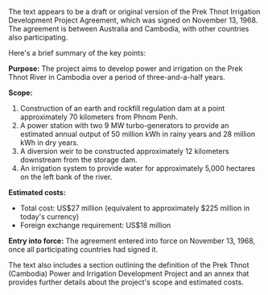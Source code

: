 The text appears to be a draft or original version of the Prek Thnot Irrigation Development Project Agreement, which was signed on November 13, 1968. The agreement is between Australia and Cambodia, with other countries also participating.

Here's a brief summary of the key points:

**Purpose:** The project aims to develop power and irrigation on the Prek Thnot River in Cambodia over a period of three-and-a-half years.

**Scope:**

1. Construction of an earth and rockfill regulation dam at a point approximately 70 kilometers from Phnom Penh.
2. A power station with two 9 MW turbo-generators to provide an estimated annual output of 50 million kWh in rainy years and 28 million kWh in dry years.
3. A diversion weir to be constructed approximately 12 kilometers downstream from the storage dam.
4. An irrigation system to provide water for approximately 5,000 hectares on the left bank of the river.

**Estimated costs:**

* Total cost: US$27 million (equivalent to approximately $225 million in today's currency)
* Foreign exchange requirement: US$18 million

**Entry into force:** The agreement entered into force on November 13, 1968, once all participating countries had signed it.

The text also includes a section outlining the definition of the Prek Thnot (Cambodia) Power and Irrigation Development Project and an annex that provides further details about the project's scope and estimated costs.
